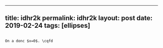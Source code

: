 ---
 title: idhr2k
 permalink: idhr2k
 layout: post
 date: 2019-02-24
 tags: [ellipses]
 ---

```latex\newcommand{\cqfd}{\hfill$\Box$}

On a donc $x=0$. \cqfd
```